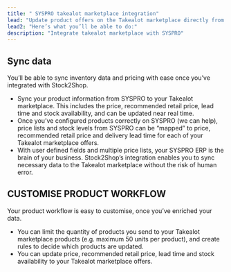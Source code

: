 ```yaml
---
title: " SYSPRO takealot marketplace integration"
lead: "Update product offers on the Takealot marketplace directly from SYSPRO. Stock2Shop’s simple integration will streamline your operation by reducing duplicate data capture, and ensuring your product information on Takealot is up to date."
lead2: "Here’s what you’ll be able to do:"
description: "Integrate takealot marketplace with SYSPRO"
---
```


Sync data
---------

You’ll be able to sync inventory data and pricing with ease once you’ve integrated with Stock2Shop.

*   Sync your product information from SYSPRO to your Takealot marketplace. This includes the price, recommended retail price, lead time and stock availability, and can be updated near real time.
*   Once you’ve configured products correctly on SYSPRO (we can help), price lists and stock levels from SYSPRO can be “mapped” to price, recommended retail price and delivery lead time for each of your Takealot marketplace offers.
*   With user defined fields and multiple price lists, your SYSPRO ERP is the brain of your business. Stock2Shop’s integration enables you to sync necessary data to the Takealot marketplace without the risk of human error.

CUSTOMISE PRODUCT WORKFLOW
--------------------------

Your product workflow is easy to customise, once you’ve enriched your data.

*   You can limit the quantity of products you send to your Takealot marketplace products (e.g. maximum 50 units per product), and create rules to decide which products are updated.
*   You can update price, recommended retail price, lead time and stock availability to your Takealot marketplace offers.
